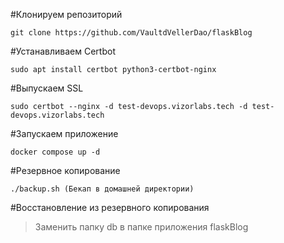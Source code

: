 #Клонируем репозиторий
```
git clone https://github.com/VaultdVellerDao/flaskBlog
```
#Устанавливаем Certbot
```
sudo apt install certbot python3-certbot-nginx
```
#Выпускаем SSL 
```
sudo certbot --nginx -d test-devops.vizorlabs.tech -d test-devops.vizorlabs.tech
```
#Запускаем приложение
```
docker compose up -d 
```

#Резервное копирование
```
./backup.sh (Бекап в домашней директории)
```

#Восстановление из резервного копирования
>Заменить папку db в папке приложения flaskBlog
